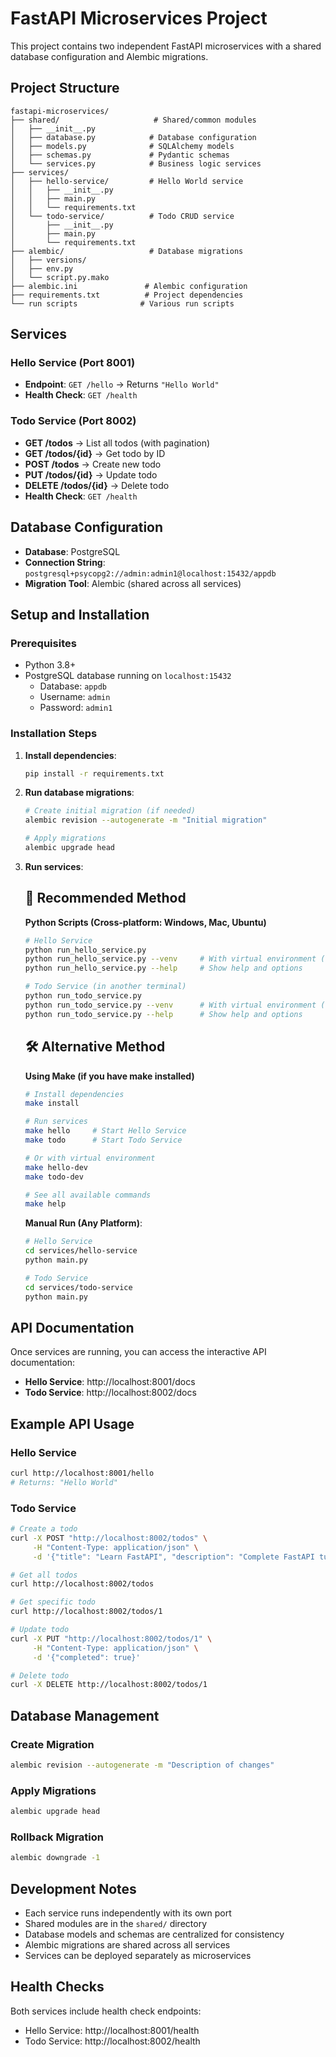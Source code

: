 # FastAPI Microservices Project

This project contains two independent FastAPI microservices with a shared database configuration and Alembic migrations.

## Project Structure

```
fastapi-microservices/
├── shared/                     # Shared/common modules
│   ├── __init__.py
│   ├── database.py            # Database configuration
│   ├── models.py              # SQLAlchemy models
│   ├── schemas.py             # Pydantic schemas
│   └── services.py            # Business logic services
├── services/
│   ├── hello-service/         # Hello World service
│   │   ├── __init__.py
│   │   ├── main.py
│   │   └── requirements.txt
│   └── todo-service/          # Todo CRUD service
│       ├── __init__.py
│       ├── main.py
│       └── requirements.txt
├── alembic/                   # Database migrations
│   ├── versions/
│   ├── env.py
│   └── script.py.mako
├── alembic.ini               # Alembic configuration
├── requirements.txt          # Project dependencies
└── run scripts              # Various run scripts
```

## Services

### Hello Service (Port 8001)
- **Endpoint**: `GET /hello` → Returns `"Hello World"`
- **Health Check**: `GET /health`

### Todo Service (Port 8002)
- **GET /todos** → List all todos (with pagination)
- **GET /todos/{id}** → Get todo by ID
- **POST /todos** → Create new todo
- **PUT /todos/{id}** → Update todo
- **DELETE /todos/{id}** → Delete todo
- **Health Check**: `GET /health`

## Database Configuration

- **Database**: PostgreSQL
- **Connection String**: `postgresql+psycopg2://admin:admin1@localhost:15432/appdb`
- **Migration Tool**: Alembic (shared across all services)

## Setup and Installation

### Prerequisites
- Python 3.8+
- PostgreSQL database running on `localhost:15432`
  - Database: `appdb`
  - Username: `admin`
  - Password: `admin1`

### Installation Steps

1. **Install dependencies**:
   ```bash
   pip install -r requirements.txt
   ```

2. **Run database migrations**:
   ```bash
   # Create initial migration (if needed)
   alembic revision --autogenerate -m "Initial migration"
   
   # Apply migrations
   alembic upgrade head
   ```

3. **Run services**:

   ## 🚀 **Recommended Method**
   
   **Python Scripts (Cross-platform: Windows, Mac, Ubuntu)**
   ```bash
   # Hello Service
   python run_hello_service.py
   python run_hello_service.py --venv     # With virtual environment (recommended)
   python run_hello_service.py --help     # Show help and options
   
   # Todo Service (in another terminal)
   python run_todo_service.py
   python run_todo_service.py --venv      # With virtual environment (recommended)
   python run_todo_service.py --help      # Show help and options
   ```

   ## 🛠️ **Alternative Method**
   
   **Using Make (if you have make installed)**
   ```bash
   # Install dependencies
   make install
   
   # Run services
   make hello     # Start Hello Service
   make todo      # Start Todo Service
   
   # Or with virtual environment
   make hello-dev
   make todo-dev
   
   # See all available commands
   make help
   ```

   **Manual Run (Any Platform)**:
   ```bash
   # Hello Service
   cd services/hello-service
   python main.py
   
   # Todo Service
   cd services/todo-service  
   python main.py
   ```

## API Documentation

Once services are running, you can access the interactive API documentation:

- **Hello Service**: http://localhost:8001/docs
- **Todo Service**: http://localhost:8002/docs

## Example API Usage

### Hello Service
```bash
curl http://localhost:8001/hello
# Returns: "Hello World"
```

### Todo Service
```bash
# Create a todo
curl -X POST "http://localhost:8002/todos" \
     -H "Content-Type: application/json" \
     -d '{"title": "Learn FastAPI", "description": "Complete FastAPI tutorial", "completed": false}'

# Get all todos
curl http://localhost:8002/todos

# Get specific todo
curl http://localhost:8002/todos/1

# Update todo
curl -X PUT "http://localhost:8002/todos/1" \
     -H "Content-Type: application/json" \
     -d '{"completed": true}'

# Delete todo
curl -X DELETE http://localhost:8002/todos/1
```

## Database Management

### Create Migration
```bash
alembic revision --autogenerate -m "Description of changes"
```

### Apply Migrations
```bash
alembic upgrade head
```

### Rollback Migration
```bash
alembic downgrade -1
```

## Development Notes

- Each service runs independently with its own port
- Shared modules are in the `shared/` directory
- Database models and schemas are centralized for consistency
- Alembic migrations are shared across all services
- Services can be deployed separately as microservices

## Health Checks

Both services include health check endpoints:
- Hello Service: http://localhost:8001/health
- Todo Service: http://localhost:8002/health